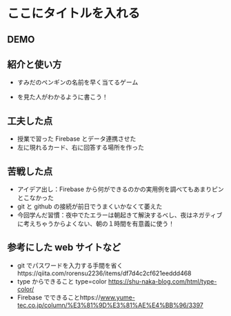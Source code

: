 # ここにタイトルを入れる

## DEMO

## 紹介と使い方

- すみだのペンギンの名前を早く当てるゲーム

- を見た人がわかるように書こう！

## 工夫した点

- 授業で習った Firebase とデータ連携させた
- 左に現れるカード、右に回答する場所を作った

## 苦戦した点

- アイデア出し：Firebase から何ができるのかの実用例を調べてもあまりピンとこなかった
- git と github の接続が前日でうまくいかなくて萎えた
- 今回学んだ習慣：夜中でたエラーは朝起きて解決するべし、夜はネガティブに考えちゃうからよくない、朝の１時間を有意義に使う！

## 参考にした web サイトなど

- git でパスワードを入力する手間を省くhttps://qiita.com/rorensu2236/items/df7d4c2cf621eeddd468
- type からできること type=color https://shu-naka-blog.com/html/type-color/
- Firebase でできることhttps://www.yume-tec.co.jp/column/%E3%81%9D%E3%81%AE%E4%BB%96/3397
